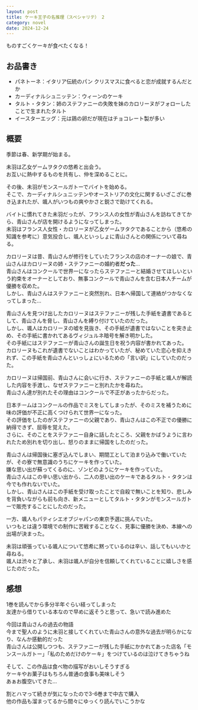```yaml
---
layout: post
title: ケーキ王子の名推理（スペシャリテ） 2
category: novel
date: 2024-12-24
---
```


ものすごくケーキが食べたくなる！

## お品書き

- パネトーネ：イタリア伝統のパン クリスマスに食べると恋が成就するんだとか
- カーディナルシュニッテン：ウィーンのケーキ
- タルト・タタン：姉のステファニーの失敗を妹のカロリーヌがフォローしたことで生まれたタルト
- イースターエッグ：元は鶏の卵だが現在はチョコレート製が多い

## 概要

季節は春、新学期が始まる。  

未羽は乙女ゲームヲタクの悠希と出会う。  
お互いに熱中するものを共有し、仲を深めることに。  

その後、未羽がモンスールガトーでバイトを始める。  
そこで、カーディナルシュニッテンやオーストリアの文化に関するいざこざに巻き込まれたが、颯人がいつもの爽やかさと鋭さで助けてくれる。  

バイトに慣れてきた未羽だったが、フランス人の女性が青山さんを訪ねてきてから、青山さんが店を開けるようになってしまった。  
未羽はフランス人女性・カロリーヌが乙女ゲームヲタクであることから（悠希の知識を参考に）意気投合し、颯人といっしょに青山さんとの関係について尋ねる。  

カロリーヌは昔、青山さんが修行をしていたフランスの店のオーナーの娘で、青山さんはカロリーヌの姉・ステファニーの婚約者**だった**…  
青山さんはコンクールで世界一になったらステファニーと結婚させてほしいという約束をオーナーとしており、無事コンクールで青山さんを含む日本人チームが優勝を収めた。  
しかし、青山さんはステファニーと突然別れ、日本へ帰国して連絡がつかなくなってしまった…  

青山さんを見つけ出したカロリーヌはステファニーが残した手紙を遺書であるとして、青山さんを脅し、青山さんを縛り付けていたのだった。  
しかし、颯人はカロリーヌの嘘を見抜き、その手紙が遺書ではないことを突き止め、その手紙に書かれてあるヴィジュルネ暗号を解き明かした。  
その手紙にはステファニーが青山さんの誕生日を祝う内容が書かれてあった。  
カロリーヌもこれが遺書でないことはわかっていたが、秘めていた恋心を抑えきれず、この手紙を青山さんといっしょにいるための「言い訳」にしていたのだった。  

カロリーヌは帰国前、青山さんに会いに行き、ステファニーの手紙と颯人が解読した内容を手渡し、なぜステファニーと別れたかを尋ねた。  
青山さん達が別れたその理由はコンクールで不正があったからだった。  

日本チームはコンクールの作品でミスをしてしまったが、そのミスを補うために味の評価が不正に高くつけられて世界一になった。  
その評価をしたのがステファニーの父親であり、青山さんはこの不正での優勝に納得できず、屈辱を覚えた。  
さらに、そのことをステファニー自身に話したところ、父親をかばうように言われたため別れを切り出し、怒りのままに帰国をしたのだった。  

青山さんは帰国後に塞ぎ込んでしまい、期間工として泊まり込みで働いていたが、その寮で無意識のうちにケーキを作っていた。  
嫌な思い出が蘇ってくるのに、ゾンビのようにケーキを作っていた。  
青山さんはこの辛い思い出から、二人の思い出のケーキであるタルト・タタンは今でも作れないでいた。  
しかし、青山さんはこの手紙を受け取ったことで自殺で無いことを知り、悲しみを背負いながらも前も向き、新メニューとしてタルト・タタンがモンスールガトーで販売することにしたのだった。  

一方、颯人もパティシエオブジャパンの東京予選に挑んでいた。  
いつもとは違う環境での制作に苦戦することなく、見事に優勝を決め、本線への出場が決まった。  

未羽は頑張っている颯人について悠希に黙っているのは辛い、話してもいいかと尋ねる。  
颯人は渋々と了承し、未羽は颯人が自分を信頼してくれていることに嬉しさを感じたのだった。  

## 感想

1巻を読んでから多分半年ぐらい経ってしまった  
友達から借りている本なので早めに返そうと思って、急いで読み進めた  

今回は青山さんの過去の物語  
今まで聖人のように未羽と接してくれていた青山さんの意外な過去が明らかになり、なんか感動的だった  
青山さんは公開しつつも、ステファニーが残した手紙にかかれてあった店名「モンスールガトー」「私のためだけのケーキ」をつけているのは泣けてきちゃうね  

そして、この作品は食べ物の描写がおいしそうすぎる  
ケーキやお菓子はもちろん普通の食事も美味しそう  
あぁお腹空いてきた…  

割とハマって続きが気になったので3-6巻まで中古で購入  
他の作品も溜まってるから間々にゆっくり読んでいこうかな  
